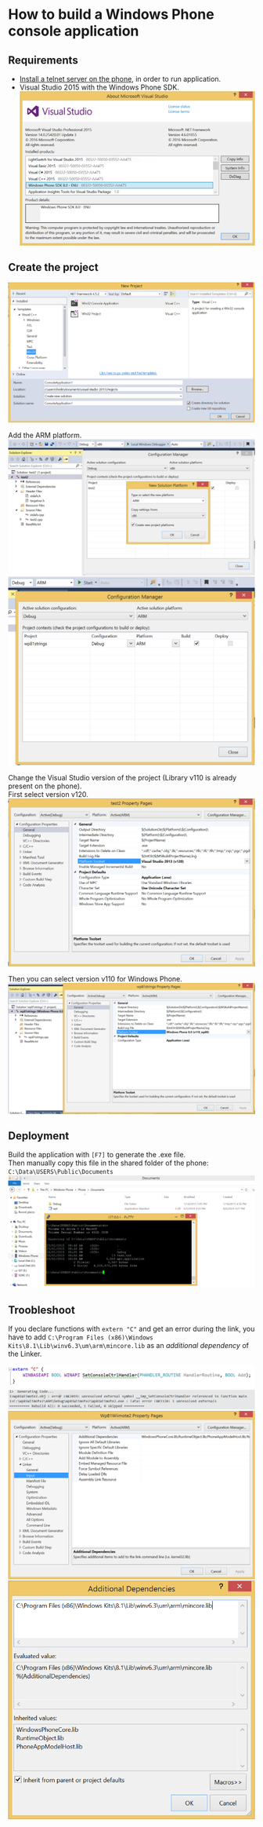 # How to build a Windows Phone console application

## Requirements

- [Install a telnet server on the phone](../telnetOverUsb/README.md), in order to run application.
- Visual Studio 2015 with the Windows Phone SDK.
  ![visualStudio](Capture00.PNG)

## Create the project

![project](Capture01.PNG)

Add the ARM platform.  
![platformA](Capture02A.PNG)
![platformB](Capture02B.PNG)

Change the Visual Studio version of the project (Library v110 is already present on the phone).  
First select version v120.  
![v120](Capture03A.PNG)

Then you can select version v110 for Windows Phone.  
![v110](Capture03B.PNG)



## Deployment

Build the application with `[F7]` to generate the .exe file.  
Then manually copy this file in the shared folder of the phone: `C:\Data\USERS\Public\Documents`  
![sharedFolder](Capture04.PNG)

## Troobleshoot

If you declare functions with `extern "C"` and get an error during the link, you have to add `C:\Program Files (x86)\Windows Kits\8.1\Lib\winv6.3\um\arm\mincore.lib` as an *additional dependency* of the Linker.  

![externC](Capture03C.PNG)  
![linkError](Capture03D.PNG)  
![addDep1](Capture03E.PNG)  
![addDep2](Capture03F.PNG)  
